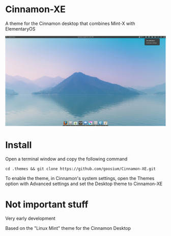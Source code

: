 # Cinnamon-XE
A theme for the Cinnamon desktop that combines Mint-X with ElementaryOS

![screenshot](screenshot.png)

# Install
Open a terminal window and copy the following command

```
cd .themes && git clone https://github.com/goosium/Cinnamon-XE.git
```

To enable the theme, in Cinnamon's system settings, open the Themes option with Advanced settings and set the Desktop theme to Cinnamon-XE


# Not important stuff
Very early development

Based on the "Linux Mint" theme for the Cinnamon Desktop
